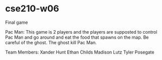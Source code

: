 # cse210-w06
Final game 

Pac Man: 
This game is 2 players and the players are supposted to control Pac Man and go around and eat the food that spawns on the map. Be careful of the ghost. The ghost kill Pac Man. 

Team Members: 
Xander Hunt 
Ethan Childs 
Madison Lutz 
Tyler Posegate